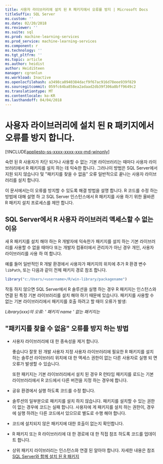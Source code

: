```yaml
---
title: 사용자 라이브러리에 설치 된 R 패키지에서 오류를 방지 | Microsoft Docs
titleSuffix: SQL Server
ms.custom: ''
ms.date: 02/20/2018
ms.reviewer: ''
ms.suite: sql
ms.prod: machine-learning-services
ms.prod_service: machine-learning-services
ms.component: r
ms.technology: ''
ms.tgt_pltfrm: ''
ms.topic: article
ms.author: heidist
author: HeidiSteen
manager: cgronlun
ms.workload: Inactive
ms.openlocfilehash: a3498ca0940384dacf9f67ac916d78eee939f829
ms.sourcegitcommit: 059fc64ba858ea2adaad2db39f306a8bff9649c2
ms.translationtype: MT
ms.contentlocale: ko-KR
ms.lasthandoff: 04/04/2018
---
```

# <a name="avoiding-errors-on-r-packages-installed-in-user-libraries"></a>사용자 라이브러리에 설치 된 R 패키지에서 오류를 방지 합니다.
[!INCLUDE[appliesto-ss-xxxx-xxxx-xxx-md-winonly](../../includes/appliesto-ss-xxxx-xxxx-xxx-md-winonly.md)]

숙련 된 R 사용자가 차단 되거나 사용할 수 없는 기본 라이브러리는 때마다 사용자 라이브러리에서 R 패키지를 설치 하는 데 익숙한 합니다. 그러나이 방법은 SQL Server에서 지원 되지 않습니다 및 "패키지를 찾을 수 없음" 오류 일반적으로 끝나는 사용자 라이브러리를 설치 합니다.

이 문서에서는이 오류를 방지할 수 있도록 해결 방법을 설명 합니다. R 코드를 수정 하는 방법에 대해 설명 하 고 SQL Server 인스턴스에서 R 패키지를 사용 하기 위한 올바른 R 패키지 설치 프로세스를 제안 합니다.

## <a name="why-r-user-libraries-cannot-be-accessed-from-sql-server"></a>SQL Server에서 R 사용자 라이브러리 액세스할 수 없는 이유

새 R 패키지를 설치 해야 하는 R 개발자에 익숙한가 패키지를 설치 하는 기본 라이브러리를 사용할 수 없을 때마다 또는 개발자 컴퓨터에서 관리자가 아닌 경우 개인, 사용자 라이브러리를 사용 하 여 합니다.

예를 들어 일반적인 R 개발 환경에서 사용자가 패키지의 위치에 추가 R 환경 변수 `libPath`, 또는 다음과 같이 전체 패키지 경로 참조 합니다.

```R
library("c:/Users/<username>/R/win-library/packagename")
```

작동 하지 않으면 SQL Server에서 R 솔루션을 실행 하는 경우 R 패키지는 인스턴스와 연결 된 특정 기본 라이브러리를 설치 해야 하기 때문에 있습니다. 패키지를 사용할 수 없는 기본 라이브러리에서 패키지를 호출 하려고 할 때이 오류가 발생:

*Library(xxx)의 오류: ' 패키지 name ' 없는 패키지는*

## <a name="how-to-avoid-package-not-found-errors"></a>"패키지를 찾을 수 없음" 오류를 방지 하는 방법

+ 사용자 라이브러리에 대 한 종속성을 제거 합니다. 

    좋습니다 잘못 된 개발 사용자 지정 사용자 라이브러리에 필요한 R 패키지를 설치 하는 솔루션 라이브러리 위치에 대 한 액세스 권한이 없는 다른 사용자로 실행 되 면 오류가 발생할 수 있습니다.

    또한 패키지는 기본 라이브러리에서 설치 된 경우 R 런타임 패키지를 로드는 기본 라이브러리에서 R 코드에서 다른 버전을 지정 하는 경우에 합니다.

+ 공유 환경에서 실행 하도록 코드를 수정 합니다.

+ 솔루션의 일부분으로 패키지를 설치 하지 않습니다. 패키지를 설치할 수 있는 권한이 없는 경우에 코드는 실패 합니다. 사용자에 게 패키지를 설치 하는 권한이, 경우에 실행 하려는 다른 코드에서 있으므로 별도로 수행 해야 합니다.

+ 코드에 설치되지 않은 패키지에 대한 호출이 없는지 확인합니다.

+ R 패키지 또는 R 라이브러리에 대 한 경로에 대 한 직접 참조 하도록 코드를 업데이트 합니다. 

+ 상위 패키지 라이브러리는 인스턴스와 연결 된 알아야 합니다. 자세한 내용은 참조 [SQL Server와 함께 설치 된 R 패키지](installing-and-managing-r-packages.md)
